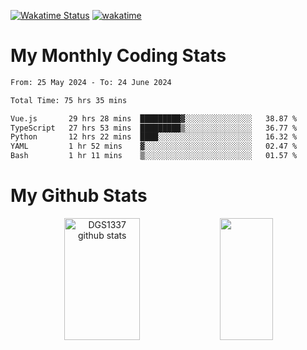[![Wakatime Status](https://github.com/noopurphalak/noopurphalak/workflows/wakatime-status-update/badge.svg)](https://github.com/noopurphalak/noopurphalak/actions/workflows/main.yml)
[![wakatime](https://wakatime.com/badge/user/80ace140-ef40-4fdd-b8ed-f3be3d2e1aea.svg)](https://wakatime.com/@80ace140-ef40-4fdd-b8ed-f3be3d2e1aea)

# My Monthly Coding Stats

<!--START_SECTION:waka-->

```txt
From: 25 May 2024 - To: 24 June 2024

Total Time: 75 hrs 35 mins

Vue.js       29 hrs 28 mins  █████████▓░░░░░░░░░░░░░░░   38.87 %
TypeScript   27 hrs 53 mins  █████████▒░░░░░░░░░░░░░░░   36.77 %
Python       12 hrs 22 mins  ████░░░░░░░░░░░░░░░░░░░░░   16.32 %
YAML         1 hr 52 mins    ▓░░░░░░░░░░░░░░░░░░░░░░░░   02.47 %
Bash         1 hr 11 mins    ▒░░░░░░░░░░░░░░░░░░░░░░░░   01.57 %
```

<!--END_SECTION:waka-->

# My Github Stats
<div style="text-align: center;">
  <img width="49%" height="195px" src="https://github-readme-stats-sigma-five.vercel.app/api?username=noopurphalak&show_icons=true&count_private=true&hide_border=true&title_color=ecf2f8&icon_color=0d1117&text_color=FFFFFF&bg_color=0d1117" alt="DGS1337 github stats" />
  <img width="41%" height="195px" src="https://github-readme-stats-sigma-five.vercel.app/api/top-langs/?username=noopurphalak&layout=compact&hide_border=true&title_color=ecf2f8&text_color=FFFFFF&bg_color=0d1117" />
</div>
